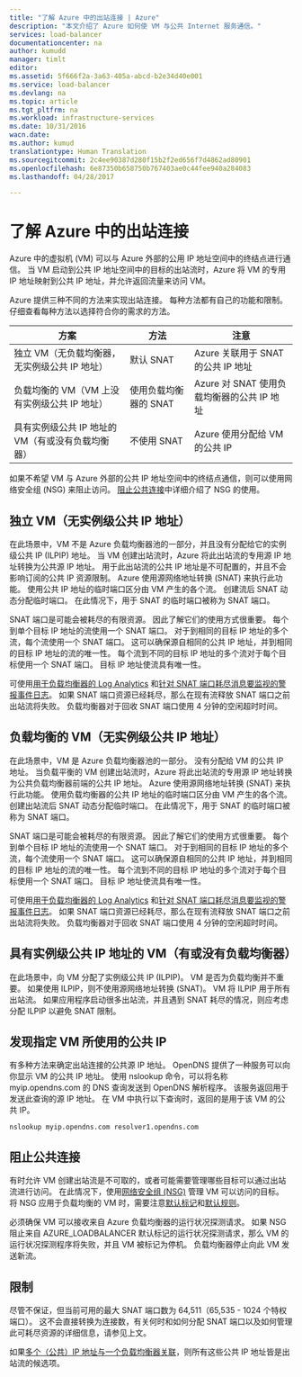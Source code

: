 ```yaml
---
title: "了解 Azure 中的出站连接 | Azure"
description: "本文介绍了 Azure 如何使 VM 与公共 Internet 服务通信。"
services: load-balancer
documentationcenter: na
author: kumudd
manager: timlt
editor: 
ms.assetid: 5f666f2a-3a63-405a-abcd-b2e34d40e001
ms.service: load-balancer
ms.devlang: na
ms.topic: article
ms.tgt_pltfrm: na
ms.workload: infrastructure-services
ms.date: 10/31/2016
wacn.date: 
ms.author: kumud
translationtype: Human Translation
ms.sourcegitcommit: 2c4ee90387d280f15b2f2ed656f7d4862ad80901
ms.openlocfilehash: 6e87350b658750b767403ae0c44fee940a284083
ms.lasthandoff: 04/28/2017

---
```


# <a name="understanding-outbound-connections-in-azure"></a>了解 Azure 中的出站连接

Azure 中的虚拟机 (VM) 可以与 Azure 外部的公用 IP 地址空间中的终结点进行通信。 当 VM 启动到公共 IP 地址空间中的目标的出站流时，Azure 将 VM 的专用 IP 地址映射到公共 IP 地址，并允许返回流量来访问 VM。

Azure 提供三种不同的方法来实现出站连接。 每种方法都有自己的功能和限制。 仔细查看每种方法以选择符合你的需求的方法。

| 方案 | 方法 | 注意 |
| --- | --- | --- |
| 独立 VM（无负载均衡器，无实例级公共 IP 地址） |默认 SNAT |Azure 关联用于 SNAT 的公共 IP 地址 |
| 负载均衡的 VM（VM 上没有实例级公共 IP 地址） |使用负载均衡器的 SNAT |Azure 对 SNAT 使用负载均衡器的公共 IP 地址 |
| 具有实例级公共 IP 地址的 VM（有或没有负载均衡器） |不使用 SNAT |Azure 使用分配给 VM 的公共 IP |

如果不希望 VM 与 Azure 外部的公共 IP 地址空间中的终结点通信，则可以使用网络安全组 (NSG) 来阻止访问。 [阻止公共连接](#preventing-public-connectivity)中详细介绍了 NSG 的使用。

## <a name="standalone-vm-with-no-instance-level-public-ip-address"></a>独立 VM（无实例级公共 IP 地址）

在此场景中，VM 不是 Azure 负载均衡器池的一部分，并且没有分配给它的实例级公共 IP (ILPIP) 地址。 当 VM 创建出站流时，Azure 将此出站流的专用源 IP 地址转换为公共源 IP 地址。 用于此出站流的公共 IP 地址是不可配置的，并且不会影响订阅的公共 IP 资源限制。 Azure 使用源网络地址转换 (SNAT) 来执行此功能。 使用公共 IP 地址的临时端口区分由 VM 产生的各个流。 创建流后 SNAT 动态分配临时端口。 在此情况下，用于 SNAT 的临时端口被称为 SNAT 端口。

SNAT 端口是可能会被耗尽的有限资源。 因此了解它们的使用方式很重要。 每个到单个目标 IP 地址的流使用一个 SNAT 端口。 对于到相同的目标 IP 地址的多个流，每个流使用一个 SNAT 端口。 这可以确保源自相同的公共 IP 地址，并到相同的目标 IP 地址的流的唯一性。 每个流到不同的目标 IP 地址的多个流对于每个目标使用一个 SNAT 端口。 目标 IP 地址使流具有唯一性。

可使用[用于负载均衡器的 Log Analytics](load-balancer-monitor-log.md) 和[针对 SNAT 端口耗尽消息要监视的警报事件日志](load-balancer-monitor-log.md#alert-event-log)。 如果 SNAT 端口资源已经耗尽，那么在现有流释放 SNAT 端口之前出站流将失败。 负载均衡器对于回收 SNAT 端口使用 4 分钟的空闲超时时间。

## <a name="load-balanced-vm-with-no-instance-level-public-ip-address"></a>负载均衡的 VM（无实例级公共 IP 地址）

在此场景中，VM 是 Azure 负载均衡器池的一部分。 没有分配给 VM 的公共 IP 地址。 当负载平衡的 VM 创建出站流时，Azure 将此出站流的专用源 IP 地址转换为公共负载均衡器前端的公共 IP 地址。 Azure 使用源网络地址转换 (SNAT) 来执行此功能。 使用负载均衡器的公共 IP 地址的临时端口区分由 VM 产生的各个流。 创建出站流后 SNAT 动态分配临时端口。 在此情况下，用于 SNAT 的临时端口被称为 SNAT 端口。

SNAT 端口是可能会被耗尽的有限资源。 因此了解它们的使用方式很重要。 每个到单个目标 IP 地址的流使用一个 SNAT 端口。 对于到相同的目标 IP 地址的多个流，每个流使用一个 SNAT 端口。 这可以确保源自相同的公共 IP 地址，并到相同的目标 IP 地址的流的唯一性。 每个流到不同的目标 IP 地址的多个流对于每个目标使用一个 SNAT 端口。 目标 IP 地址使流具有唯一性。

可使用[用于负载均衡器的 Log Analytics](load-balancer-monitor-log.md) 和[针对 SNAT 端口耗尽消息要监视的警报事件日志](load-balancer-monitor-log.md#alert-event-log)。 如果 SNAT 端口资源已经耗尽，那么在现有流释放 SNAT 端口之前出站流将失败。 负载均衡器对于回收 SNAT 端口使用 4 分钟的空闲超时时间。

## <a name="vm-with-an-instance-level-public-ip-address-with-or-without-load-balancer"></a>具有实例级公共 IP 地址的 VM（有或没有负载均衡器）

在此场景中，向 VM 分配了实例级公共 IP (ILPIP)。 VM 是否为负载均衡并不重要。 如果使用 ILPIP，则不使用源网络地址转换 (SNAT)。 VM 将 ILPIP 用于所有出站流。 如果应用程序启动很多出站流，并且遇到 SNAT 耗尽的情况，则应考虑分配 ILPIP 以避免 SNAT 限制。

## <a name="discovering-the-public-ip-used-by-a-given-vm"></a>发现指定 VM 所使用的公共 IP

有多种方法来确定出站连接的公共源 IP 地址。 OpenDNS 提供了一种服务可以向你显示 VM 的公共 IP 地址。 使用 nslookup 命令，可以将名称 myip.opendns.com 的 DNS 查询发送到 OpenDNS 解析程序。 该服务返回用于发送此查询的源 IP 地址。 在 VM 中执行以下查询时，返回的是用于该 VM 的公共 IP。

    nslookup myip.opendns.com resolver1.opendns.com

## <a name="preventing-public-connectivity"></a>阻止公共连接

有时允许 VM 创建出站流是不可取的，或者可能需要管理哪些目标可以通过出站流进行访问。 在此情况下，使用[网络安全组 (NSG)](../virtual-network/virtual-networks-nsg.md) 管理 VM 可以访问的目标。 将 NSG 应用于负载均衡的 VM 时，需要注意[默认标记](../virtual-network/virtual-networks-nsg.md#default-tags)和[默认规则](../virtual-network/virtual-networks-nsg.md#default-rules)。

必须确保 VM 可以接收来自 Azure 负载均衡器的运行状况探测请求。 如果 NSG 阻止来自 AZURE_LOADBALANCER 默认标记的运行状况探测请求，那么 VM 的运行状况探测程序将失败，并且 VM 被标记为停机。 负载均衡器停止向此 VM 发送新流。

## <a name="limitations"></a>限制

尽管不保证，但当前可用的最大 SNAT 端口数为 64,511（65,535 - 1024 个特权端口）。  这不会直接转换为连接数，有关何时和如何分配 SNAT 端口以及如何管理此可耗尽资源的详细信息，请参见上文。

如果[多个（公共）IP 地址与一个负载均衡器关联](load-balancer-multivip-overview.md)，则所有这些公共 IP 地址皆是出站流的候选项。
